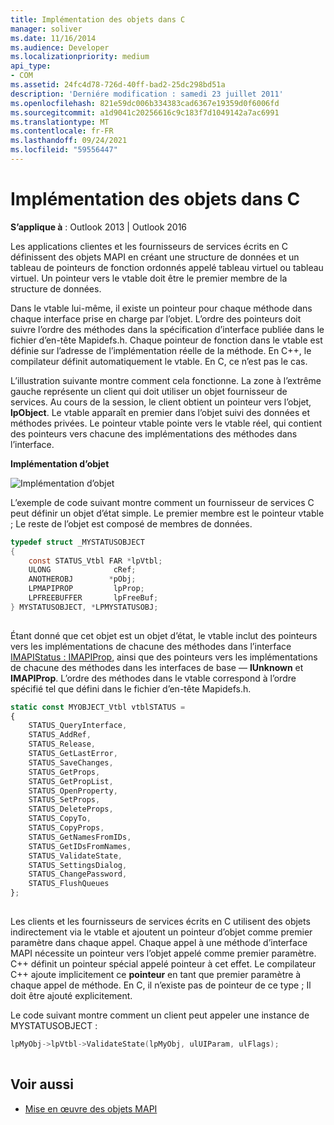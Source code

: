 ```yaml
---
title: Implémentation des objets dans C
manager: soliver
ms.date: 11/16/2014
ms.audience: Developer
ms.localizationpriority: medium
api_type:
- COM
ms.assetid: 24fc4d78-726d-40ff-bad2-25dc298bd51a
description: 'Derniére modification : samedi 23 juillet 2011'
ms.openlocfilehash: 821e59dc006b334383cad6367e19359d0f6006fd
ms.sourcegitcommit: a1d9041c20256616c9c183f7d1049142a7ac6991
ms.translationtype: MT
ms.contentlocale: fr-FR
ms.lasthandoff: 09/24/2021
ms.locfileid: "59556447"
---
```

# <a name="implementing-objects-in-c"></a>Implémentation des objets dans C

**S’applique à** : Outlook 2013 | Outlook 2016 
  
Les applications clientes et les fournisseurs de services écrits en C définissent des objets MAPI en créant une structure de données et un tableau de pointeurs de fonction ordonnés appelé tableau virtuel ou tableau virtuel. Un pointeur vers le vtable doit être le premier membre de la structure de données.
  
Dans le vtable lui-même, il existe un pointeur pour chaque méthode dans chaque interface prise en charge par l’objet. L’ordre des pointeurs doit suivre l’ordre des méthodes dans la spécification d’interface publiée dans le fichier d’en-tête Mapidefs.h. Chaque pointeur de fonction dans le vtable est définie sur l’adresse de l’implémentation réelle de la méthode. En C++, le compilateur définit automatiquement le vtable. En C, ce n’est pas le cas. 
  
L’illustration suivante montre comment cela fonctionne. La zone à l’extrême gauche représente un client qui doit utiliser un objet fournisseur de services. Au cours de la session, le client obtient un pointeur vers l’objet, **lpObject**. Le vtable apparaît en premier dans l’objet suivi des données et méthodes privées. Le pointeur vtable pointe vers le vtable réel, qui contient des pointeurs vers chacune des implémentations des méthodes dans l’interface. 
  
**Implémentation d’objet**
  
![Implémentation d’objet](media/amapi_42.gif "Implémentation d’objet")
  
L’exemple de code suivant montre comment un fournisseur de services C peut définir un objet d’état simple. Le premier membre est le pointeur vtable ; Le reste de l’objet est composé de membres de données. 
  
```C
typedef struct _MYSTATUSOBJECT
{
    const STATUS_Vtbl FAR *lpVtbl;
    ULONG              cRef;
    ANOTHEROBJ        *pObj;
    LPMAPIPROP         lpProp;
    LPFREEBUFFER       lpFreeBuf;
} MYSTATUSOBJECT, *LPMYSTATUSOBJ;
 
```

Étant donné que cet objet est un objet d’état, le vtable inclut des pointeurs vers les implémentations de chacune des méthodes dans l’interface [IMAPIStatus : IMAPIProp,](imapistatusimapiprop.md) ainsi que des pointeurs vers les implémentations de chacune des méthodes dans les interfaces de base — **IUnknown** et **IMAPIProp**. L’ordre des méthodes dans le vtable correspond à l’ordre spécifié tel que défini dans le fichier d’en-tête Mapidefs.h.
  
```js
static const MYOBJECT_Vtbl vtblSTATUS =
{
    STATUS_QueryInterface,
    STATUS_AddRef,
    STATUS_Release,
    STATUS_GetLastError,
    STATUS_SaveChanges,
    STATUS_GetProps,
    STATUS_GetPropList,
    STATUS_OpenProperty,
    STATUS_SetProps,
    STATUS_DeleteProps,
    STATUS_CopyTo,
    STATUS_CopyProps,
    STATUS_GetNamesFromIDs,
    STATUS_GetIDsFromNames,
    STATUS_ValidateState,
    STATUS_SettingsDialog,
    STATUS_ChangePassword,
    STATUS_FlushQueues
};
 
```

Les clients et les fournisseurs de services écrits en C utilisent des objets indirectement via le vtable et ajoutent un pointeur d’objet comme premier paramètre dans chaque appel. Chaque appel à une méthode d’interface MAPI nécessite un pointeur vers l’objet appelé comme premier paramètre. C++ définit un pointeur spécial  appelé pointeur à cet effet. Le compilateur C++ ajoute implicitement ce **pointeur** en tant que premier paramètre à chaque appel de méthode. En C, il n’existe pas de pointeur de ce type ; Il doit être ajouté explicitement. 
  
Le code suivant montre comment un client peut appeler une instance de MYSTATUSOBJECT :
  
```C
lpMyObj->lpVtbl->ValidateState(lpMyObj, ulUIParam, ulFlags);
 
```

## <a name="see-also"></a>Voir aussi

- [Mise en œuvre des objets MAPI](implementing-mapi-objects.md)

